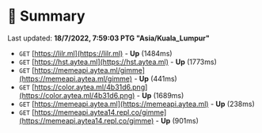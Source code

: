 # 📖 Summary
Last updated: **18/7/2022, 7:59:03 PTG "Asia/Kuala_Lumpur"**

- `GET` [https://lilr.ml](https://lilr.ml) - **Up** (1484ms)
- `GET` [https://hst.aytea.ml](https://hst.aytea.ml) - **Up** (1773ms)
- `GET` [https://memeapi.aytea.ml/gimme](https://memeapi.aytea.ml/gimme) - **Up** (441ms)
- `GET` [https://color.aytea.ml/4b31d6.png](https://color.aytea.ml/4b31d6.png) - **Up** (1689ms)
- `GET` [https://memeapi.aytea.ml](https://memeapi.aytea.ml) - **Up** (238ms)
- `GET` [https://memeapi.aytea14.repl.co/gimme](https://memeapi.aytea14.repl.co/gimme) - **Up** (901ms)
